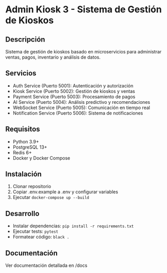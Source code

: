 # Admin Kiosk 3 - Sistema de Gestión de Kioskos

## Descripción
Sistema de gestión de kioskos basado en microservicios para administrar ventas, pagos, inventario y análisis de datos.

## Servicios
- Auth Service (Puerto 5001): Autenticación y autorización
- Kiosk Service (Puerto 5002): Gestión de kioskos y ventas
- Payment Service (Puerto 5003): Procesamiento de pagos
- AI Service (Puerto 5004): Análisis predictivo y recomendaciones
- WebSocket Service (Puerto 5005): Comunicación en tiempo real
- Notification Service (Puerto 5006): Sistema de notificaciones

## Requisitos
- Python 3.9+
- PostgreSQL 13+
- Redis 6+
- Docker y Docker Compose

## Instalación
1. Clonar repositorio
2. Copiar .env.example a .env y configurar variables
3. Ejecutar `docker-compose up --build`

## Desarrollo
- Instalar dependencias: `pip install -r requirements.txt`
- Ejecutar tests: `pytest`
- Formatear código: `black .`

## Documentación
Ver documentación detallada en /docs 